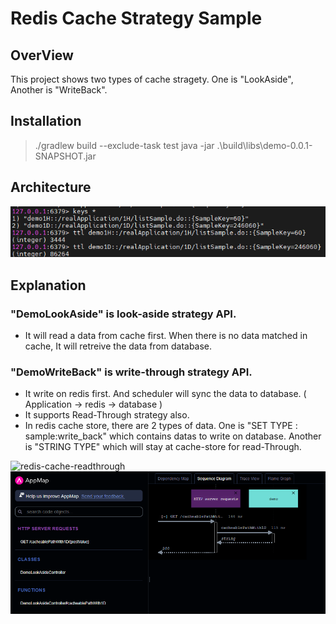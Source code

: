 # Redis Cache Strategy Sample

## OverView
This project shows two types of cache stragety. One is "LookAside", Another is "WriteBack".

## Installation
> ./gradlew build --exclude-task test
> java -jar .\build\libs\demo-0.0.1-SNAPSHOT.jar

## Architecture
![appmap](/img/1.png)

## Explanation
### "DemoLookAside" is look-aside strategy API.
- It will read a data from cache first. When there is no data matched in cache, It will retreive the data from database.

### "DemoWriteBack" is write-through strategy API.
- It write on redis first. And scheduler will sync the data to database. ( Application → redis  → database )
- It supports Read-Through strategy also.
- In redis cache store, there are 2 types of data. One is "SET TYPE : sample:write_back" which contains datas to write on database. Another is "STRING TYPE" which will stay at cache-store for read-Through.

![redis-cache-readthrough](/img/3.png)
![redis-cache-writeback](/img/2.png)